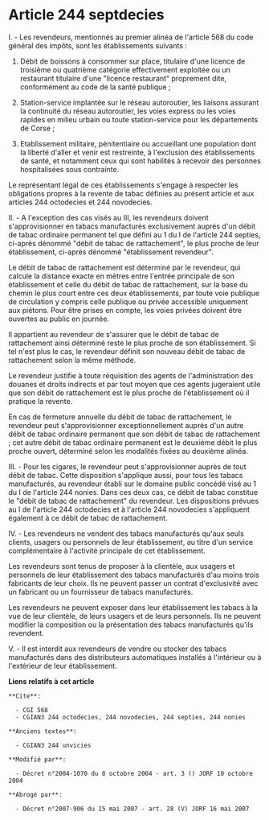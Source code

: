 # Article 244 septdecies

I. - Les revendeurs, mentionnés au premier alinéa de l'article 568 du code général des impôts, sont les établissements
suivants :

1. Débit de boissons à consommer sur place, titulaire d'une licence de troisième ou quatrième catégorie effectivement
exploitée ou un restaurant titulaire d'une "licence restaurant" proprement dite, conformément au code de la santé publique ;

2. Station-service implantée sur le réseau autoroutier, les liaisons assurant la continuité du réseau autoroutier, les voies
express ou les voies rapides en milieu urbain ou toute station-service pour les départements de Corse ;

3. Etablissement militaire, pénitentiaire ou accueillant une population dont la liberté d'aller et venir est restreinte, à
l'exclusion des établissements de santé, et notamment ceux qui sont habilités à recevoir des personnes hospitalisées sous
contrainte.

Le représentant légal de ces établissements s'engage à respecter les obligations propres à la revente de tabac définies au
présent article et aux articles 244 octodecies et 244 novodecies.

II. - A l'exception des cas visés au III, les revendeurs doivent s'approvisionner en tabacs manufacturés exclusivement auprès
d'un débit de tabac ordinaire permanent tel que défini au 1 du I de l'article 244 septies, ci-après dénommé "débit de tabac
de rattachement", le plus proche de leur établissement, ci-après dénommé "établissement revendeur".

Le débit de tabac de rattachement est déterminé par le revendeur, qui calcule la distance exacte en mètres entre l'entrée
principale de son établissement et celle du débit de tabac de rattachement, sur la base du chemin le plus court entre ces
deux établissements, par toute voie publique de circulation y compris celle publique ou privée accessible uniquement aux
piétons. Pour être prises en compte, les voies privées doivent être ouvertes au public en journée.

Il appartient au revendeur de s'assurer que le débit de tabac de rattachement ainsi déterminé reste le plus proche de son
établissement. Si tel n'est plus le cas, le revendeur définit son nouveau débit de tabac de rattachement selon la même
méthode.

Le revendeur justifie à toute réquisition des agents de l'administration des douanes et droits indirects et par tout moyen
que ces agents jugeraient utile que son débit de rattachement est le plus proche de l'établissement où il pratique la
revente.

En cas de fermeture annuelle du débit de tabac de rattachement, le revendeur peut s'approvisionner exceptionnellement auprès
d'un autre débit de tabac ordinaire permanent que son débit de tabac de rattachement ; cet autre débit de tabac ordinaire
permanent est le deuxième débit le plus proche ouvert, déterminé selon les modalités fixées au deuxième alinéa.

III. - Pour les cigares, le revendeur peut s'approvisionner auprès de tout débit de tabac. Cette disposition s'applique
aussi, pour tous les tabacs manufacturés, au revendeur établi sur le domaine public concédé visé au 1 du I de l'article 244
nonies. Dans ces deux cas, ce débit de tabac constitue le "débit de tabac de rattachement" du revendeur. Les dispositions
prévues au I de l'article 244 octodecies et à l'article 244 novodecies s'appliquent également à ce débit de tabac de
rattachement.

IV. - Les revendeurs ne vendent des tabacs manufacturés qu'aux seuls clients, usagers ou personnels de leur établissement, au
titre d'un service complémentaire à l'activité principale de cet établissement.

Les revendeurs sont tenus de proposer à la clientèle, aux usagers et personnels de leur établissement des tabacs manufacturés
d'au moins trois fabricants de leur choix. Ils ne peuvent passer un contrat d'exclusivité avec un fabricant ou un fournisseur
de tabacs manufacturés.

Les revendeurs ne peuvent exposer dans leur établissement les tabacs à la vue de leur clientèle, de leurs usagers et de leurs
personnels. Ils ne peuvent modifier la composition ou la présentation des tabacs manufacturés qu'ils revendent.

V. - Il est interdit aux revendeurs de vendre ou stocker des tabacs manufacturés dans des distributeurs automatiques
installés à l'intérieur ou à l'extérieur de leur établissement.

**Liens relatifs à cet article**

	**Cite**:

	  - CGI 568
	  - CGIAN3 244 octodecies, 244 novodecies, 244 septies, 244 nonies

	**Anciens textes**:

	  - CGIAN3 244 unvicies

	**Modifié par**:

	  - Décret n°2004-1070 du 8 octobre 2004 - art. 3 () JORF 10 octobre 2004

	**Abrogé par**:

	  - Décret n°2007-906 du 15 mai 2007 - art. 28 (V) JORF 16 mai 2007
